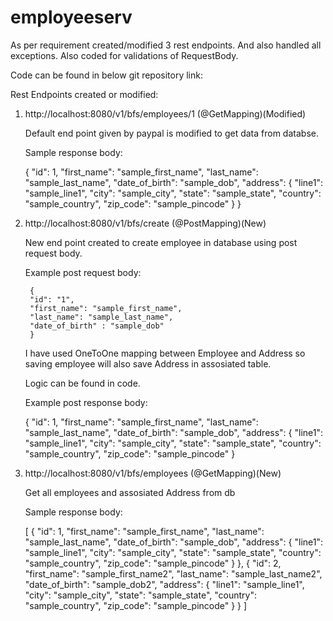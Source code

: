 # employeeserv

As per requirement created/modified 3 rest endpoints. And also handled all exceptions.
Also coded for validations of RequestBody.

Code can be found in below git repository link:



Rest Endpoints created or modified:

1. http://localhost:8080/v1/bfs/employees/1 (@GetMapping)(Modified)
	
   Default end point given by paypal is modified to get data from databse.
   
   Sample response body:
	
	{
		"id": 1,
		"first_name": "sample_first_name",
		"last_name": "sample_last_name",
		"date_of_birth": "sample_dob",
		"address": {
			"line1": "sample_line1",
			"city": "sample_city",
			"state": "sample_state",
			"country": "sample_country",
			"zip_code": "sample_pincode"
    }
}
	
   
2. http://localhost:8080/v1/bfs/create (@PostMapping)(New)
	
   New end point created to create employee in database using post request body.
   
   Example post request body:
   
		{
		"id": "1",
		"first_name": "sample_first_name",
		"last_name": "sample_last_name",
		"date_of_birth" : "sample_dob"
		}
		
	I have used OneToOne mapping between Employee and Address so saving employee will also save Address in assosiated table.
	
	Logic can be found in code.
	
	Example post response body:
	
	{
			"id": 1,
			"first_name": "sample_first_name",
			"last_name": "sample_last_name",
			"date_of_birth": "sample_dob",
			 "address": {
				"line1": "sample_line1",
				"city": "sample_city",
				"state": "sample_state",
				"country": "sample_country",
				"zip_code": "sample_pincode"
    }
   
3. http://localhost:8080/v1/bfs/employees (@GetMapping)(New)

	Get all employees and assosiated Address from db
	
	Sample response body:
	
	[
    {
        "id": 1,
        "first_name": "sample_first_name",
        "last_name": "sample_last_name",
        "date_of_birth": "sample_dob",
        "address": {
            "line1": "sample_line1",
            "city": "sample_city",
            "state": "sample_state",
            "country": "sample_country",
            "zip_code": "sample_pincode"
        }
    },
    {
        "id": 2,
        "first_name": "sample_first_name2",
        "last_name": "sample_last_name2",
        "date_of_birth": "sample_dob2",
        "address": {
            "line1": "sample_line1",
            "city": "sample_city",
            "state": "sample_state",
            "country": "sample_country",
            "zip_code": "sample_pincode"
        }
    }
]
	
		

